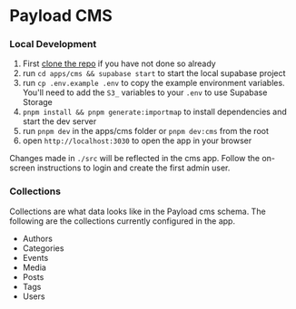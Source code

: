 # Payload CMS

### Local Development

1. First [clone the repo](#clone) if you have not done so already
2. run `cd apps/cms && supabase start` to start the local supabase project
3. run `cp .env.example .env` to copy the example environment variables. You'll need to add the `S3_` variables to your `.env` to use Supabase Storage
4. `pnpm install && pnpm generate:importmap` to install dependencies and start the dev server
5. run `pnpm dev` in the apps/cms folder or `pnpm dev:cms` from the root
6. open `http://localhost:3030` to open the app in your browser

Changes made in `./src` will be reflected in the cms app. Follow the on-screen instructions to login and create the first admin user.

### Collections

Collections are what data looks like in the Payload cms schema. The following are the collections currently configured in the app.

- Authors
- Categories
- Events
- Media
- Posts
- Tags
- Users
